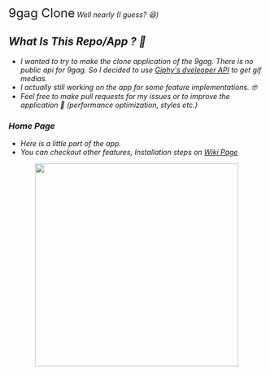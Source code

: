 <font size="5"> 9gag Clone</font> <i>Well nearly (I guess? 😆)<i>


## What Is This Repo/App ? 🤔

- I wanted to try to make the clone application of the 9gag. There is no public api for 9gag. So I decided to use <a href="https://developers.giphy.com/">Giphy's dveleoper API</a> to get gif medias.
- I actually still working on the app for some feature implementations. 🤓
- Feel free to make pull requests for my issues or to improve the application 🥳 (performance optimization, styles etc.)


### Home Page

- Here is a little part of the app.
- You can checkout other features, Installation steps on <a href="https://github.com/SafaElmali/react-native-9gag.wiki.git">Wiki Page</a>

<div align="center">

<img src="./demo/intro.gif" height=400>

</div>
